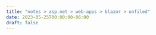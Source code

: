 ```yaml
---
title: "notes > asp.net > web-apps > blazor > unfiled"
date: 2023-05-25T00:00:00-06:00
draft: false
---
```



